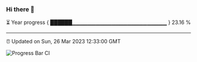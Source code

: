 ### Hi there 👋

⏳ Year progress { ██████▁▁▁▁▁▁▁▁▁▁▁▁▁▁▁▁▁▁▁▁▁▁▁▁ } 23.16 %

---

⏰ Updated on Sun, 26 Mar 2023 12:33:00 GMT

![Progress Bar CI](https://github.com/ZhaoGui/ZhaoGui/workflows/Progress%20Bar%20CI/badge.svg)
